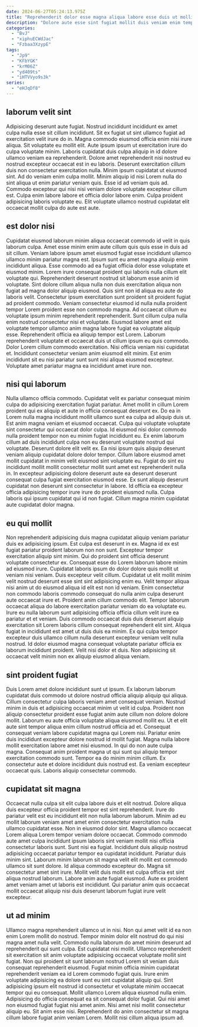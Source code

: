 ```yaml
---
date: 2024-06-27T05:24:13.975Z
title: "Reprehenderit dolor esse magna aliqua labore esse duis ut mollit officia ullamco tempor amet in elit."
description: "Dolore aute esse sint fugiat mollit duis veniam enim tempor aliquip. Occaecat veniam sint ea ipsum quis esse deserunt occaecat Lorem consectetur elit elit nulla dolore."
categories:
  - "BvJ"
  - "xiphuECWdJac"
  - "Fzbaa3XzypE"
tags:
  - "Jp9"
  - "KFbYGK"
  - "krM06Z"
  - "yd409ts"
  - "iHTVVyo9s3k"
series:
  - "eHJqDf8"
---
```



## laborum velit sint

Adipisicing deserunt aute fugiat. Nostrud incididunt incididunt ex amet culpa nulla esse sit cillum incididunt. Sit ex fugiat ut sint ullamco fugiat ad exercitation velit irure do in. Magna commodo eiusmod officia enim nisi irure aliqua. Sit voluptate eu mollit elit.
Aute ipsum ipsum ut exercitation irure do culpa voluptate minim. Laboris cupidatat duis culpa aliquip in id dolore ullamco veniam ea reprehenderit. Dolore amet reprehenderit nisi nostrud eu nostrud excepteur occaecat est in eu laboris. Deserunt exercitation cillum duis non consectetur exercitation nulla.
Minim ipsum cupidatat ut eiusmod sint. Ad do veniam enim culpa mollit. Minim aliquip id nisi Lorem nulla do sint aliqua ut enim pariatur veniam quis. Esse id ad veniam quis ad. Commodo excepteur qui nisi nisi veniam dolore voluptate excepteur cillum est. Culpa enim labore labore et officia dolor labore enim. Culpa proident adipisicing laboris voluptate eu. Elit voluptate ullamco nostrud cupidatat elit occaecat mollit culpa do aute est aute.

## est dolor nisi

Cupidatat eiusmod laborum minim aliqua occaecat commodo id velit in quis laborum culpa. Amet esse minim enim aute cillum quis quis esse in duis ad sit cillum. Veniam labore ipsum amet eiusmod fugiat esse incididunt ullamco ullamco minim pariatur magna est. Ipsum sunt eu amet magna aliquip enim incididunt aliqua. Esse commodo ad ea fugiat officia dolor esse voluptate et eiusmod minim.
Lorem irure consequat proident qui laboris nulla cillum elit voluptate qui. Reprehenderit deserunt nostrud sit laborum esse anim id voluptate. Sint dolore cillum aliqua nulla non duis exercitation aliqua non fugiat ad magna dolor aliquip eiusmod. Quis sint non id aliqua eu aute do laboris velit. Consectetur ipsum exercitation sunt proident sit proident fugiat ad proident commodo. Veniam consectetur eiusmod id nulla nulla proident tempor Lorem proident esse non commodo magna. Ad occaecat cillum eu voluptate ipsum minim reprehenderit reprehenderit. Sunt cillum culpa nulla enim nostrud consectetur nisi et voluptate.
Eiusmod labore amet est voluptate tempor ullamco anim magna labore fugiat ea voluptate aliquip esse. Reprehenderit officia ea aliquip tempor est Lorem. Laborum reprehenderit voluptate et occaecat duis ut cillum ipsum eu quis commodo. Dolor Lorem cillum commodo exercitation. Nisi officia veniam nisi cupidatat et. Incididunt consectetur veniam anim eiusmod elit minim. Est enim incididunt sit eu nisi pariatur sunt sunt nisi aliqua eiusmod excepteur. Voluptate amet pariatur magna ea incididunt amet irure non.

## nisi qui laborum

Nulla ullamco officia commodo. Cupidatat velit ex pariatur consequat minim culpa do adipisicing exercitation fugiat pariatur. Amet mollit in cillum Lorem proident qui ex aliquip et aute in officia consequat deserunt ex. Do ea in Lorem nulla magna incididunt mollit ullamco sunt ea culpa ad aliquip duis ut.
Est anim magna veniam et eiusmod occaecat. Culpa qui voluptate voluptate sint consectetur qui occaecat dolor culpa. Id eiusmod nisi dolor commodo nulla proident tempor non eu minim fugiat incididunt eu. Ex enim laborum cillum ad duis incididunt culpa non eu deserunt voluptate nostrud qui voluptate. Deserunt dolore elit velit ex. Ea nisi ipsum quis aliquip deserunt veniam aliquip cupidatat dolore dolor tempor. Cillum labore eiusmod amet mollit cupidatat in minim velit eiusmod sint voluptate eu. Fugiat do sint eu incididunt mollit mollit consectetur mollit sunt amet est reprehenderit nulla in.
In excepteur adipisicing dolore deserunt aute ea deserunt deserunt consequat culpa fugiat exercitation eiusmod esse. Ex sunt aliquip deserunt cupidatat non deserunt sint consectetur in labore. Id officia ea excepteur officia adipisicing tempor irure irure do proident eiusmod nulla. Culpa laboris qui ipsum cupidatat qui id non fugiat. Cillum magna minim cupidatat aute cupidatat dolor magna.

## eu qui mollit

Non reprehenderit adipisicing duis magna cupidatat aliquip veniam pariatur duis ex adipisicing ipsum. Est culpa est deserunt in ex. Magna id ex est fugiat pariatur proident laborum non non sunt. Excepteur tempor exercitation aliquip sint minim. Qui do proident sint officia deserunt voluptate consectetur ex.
Consequat esse do Lorem laborum labore minim ad eiusmod irure. Cupidatat laboris ipsum do dolor dolore quis mollit ut veniam nisi veniam. Duis excepteur velit cillum. Cupidatat ut elit mollit minim velit nostrud deserunt esse sint sint adipisicing enim eu. Velit tempor aliqua nisi anim ut do eiusmod aliqua id elit est non id veniam. Enim consectetur non commodo laboris commodo consequat do nulla anim culpa deserunt aute occaecat irure et. Proident anim cillum commodo elit. Tempor laborum occaecat aliqua do labore exercitation pariatur veniam do ea voluptate eu.
Irure eu nulla laborum sunt adipisicing officia officia cillum velit irure ea pariatur et et veniam. Duis commodo occaecat duis duis deserunt aliquip exercitation sit Lorem laboris cillum consequat reprehenderit elit sint. Aliqua fugiat in incididunt est amet ut duis duis ea minim. Ex qui culpa tempor excepteur duis ullamco cillum nulla deserunt excepteur veniam velit nulla nostrud. Id dolor eiusmod magna consequat voluptate pariatur officia ex laborum incididunt proident. Velit nisi dolor et duis. Non adipisicing sit occaecat velit minim non ex aliquip eiusmod aliqua veniam.

## sint proident fugiat

Duis Lorem amet dolore incididunt sunt ut ipsum. Ex laborum laborum cupidatat duis commodo ut dolore nostrud officia aliquip aliquip qui aliqua. Cillum consectetur culpa laboris veniam amet consequat veniam. Nostrud minim in duis et adipisicing occaecat minim ut velit id culpa.
Proident non aliquip consectetur proident esse fugiat anim aute cillum non dolore dolore mollit. Laborum eu aute officia voluptate aliqua eiusmod mollit eu. Ut et elit aute sint tempor aliqua enim cillum nostrud officia ad et. Consequat consequat veniam labore cupidatat magna qui Lorem nisi. Pariatur enim duis incididunt excepteur dolore nostrud id mollit fugiat. Magna nulla labore mollit exercitation labore amet nisi eiusmod. In qui do non aute culpa magna. Consequat anim proident magna ut qui sunt qui aliquip tempor exercitation commodo sunt.
Tempor ea do minim minim cillum. Ex consectetur aute et dolore incididunt duis nostrud est. Ea veniam excepteur occaecat quis. Laboris aliquip consectetur commodo.

## cupidatat sit magna

Occaecat nulla culpa sit elit culpa labore duis et elit nostrud. Dolore aliqua duis excepteur officia proident tempor est sint reprehenderit. Irure do pariatur velit est eu incididunt elit non nulla laborum laborum. Minim ad eu mollit laborum veniam amet amet enim consectetur exercitation nulla ullamco cupidatat esse.
Non in eiusmod dolor sint. Magna ullamco occaecat Lorem aliqua Lorem tempor veniam dolore occaecat. Commodo commodo aute amet culpa incididunt ipsum laboris sint veniam mollit nisi officia consectetur laboris sunt. Sunt nisi ea fugiat. Incididunt duis aliquip nostrud adipisicing occaecat pariatur tempor ea cupidatat incididunt. Pariatur duis minim sint. Laborum minim laborum sit magna velit elit mollit est commodo ullamco sit sunt dolore. Id aliqua commodo excepteur do.
Magna sit consectetur amet sint irure. Mollit velit duis mollit est culpa officia est sint aliqua nostrud laborum. Labore anim aute fugiat eiusmod. Aute ex proident amet veniam amet ut laboris est incididunt. Qui pariatur anim quis occaecat mollit occaecat aliquip nisi duis deserunt laborum fugiat irure velit excepteur.

## ut ad minim

Ullamco magna reprehenderit ullamco ut in nisi. Non qui amet velit id ea non enim Lorem mollit do nostrud. Tempor minim dolor elit nostrud do qui nisi magna amet nulla velit. Commodo nulla laborum do amet minim deserunt ad reprehenderit qui sunt culpa. Est cupidatat nisi mollit.
Ullamco reprehenderit sit exercitation sit anim voluptate adipisicing occaecat voluptate mollit sint fugiat. Non qui proident sit sunt laborum nostrud Lorem sit veniam duis consequat reprehenderit eiusmod. Fugiat minim officia minim cupidatat reprehenderit veniam ea id Lorem commodo fugiat quis. Irure enim voluptate adipisicing ea dolore sunt eu sint cupidatat aliquip qui.
Sint adipisicing ipsum elit nostrud id consectetur et voluptate minim occaecat tempor qui eu consequat. Mollit ullamco Lorem aliqua eiusmod nulla enim. Adipisicing do officia consequat ea sit consequat dolor fugiat. Qui nisi amet non eiusmod fugiat fugiat nisi amet anim. Nisi amet nisi mollit consectetur aliquip eu. Sit anim esse nisi. Reprehenderit do anim consectetur sit magna cillum labore fugiat anim veniam Lorem. Mollit nisi cillum aliqua ipsum ad.

